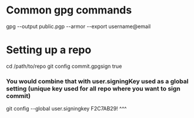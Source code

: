 # Common gpg commands

gpg --output public.pgp --armor --export username@email

# Setting up a repo
cd /path/to/repo
git config commit.gpgsign true
### You would combine that with user.signingKey used as a global setting (unique key used for all repo where you want to sign commit)
git config --global user.signingkey F2C7AB29!
                                           ^^^

